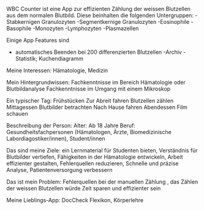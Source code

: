 WBC Counter ist eine App zur effizienten Zählung der weissen Blutzellen aus dem normalen Blutbild. Diese beinhalten die folgenden Untergruppen: 
-Stabkernigen Granulozyten
-Segmentkernige Granulozyten
-Eosinophile
-Basophile
-Monozyten
-Lymphozyten
-Plasmazellen

Einige App Features sind
- automatisches Beenden bei 200 differenzierten Blutzellen 
-Archiv 
-Statistik; Kuchendiagramm


Meine Interessen: Hämatologie, Medizin

Mein Hintergrundwissen: Fachkenntnisse im Bereich Hämatologie oder Blutbildanalyse Fachkenntnisse im Umgang mit einem Mikroskop 

Ein typischer Tag: Frühstücken Zur Abreit fahren Blutzellen zählen Mittagessen Blutbilder betrachten Nach Hause fahren Abendessen Film schauen

Beschreibung der Person: Alter: Ab 18 Jahre Beruf: Gesundheitsfachpersonen (Hämatologen, Ärzte, Biomedizinische Labordiagostiker/innen), Student/innen

Das sind meine Ziele: ein Lernmaterial für Studenten bieten, Verständnis für Blutbilder vertiefen, Fähigkeiten in der Hämatologie entwickeln, Arbeit effizienter gestalten, Fehlerquellen reduzieren, Schnelle und präzise Analyse, Patientenversorgung verbessern 

Das ist mein Problem: Fehlerquellen bei der manuellen Zählung , das Zählen der weissen Blutzellen würde Zeit sparen und effizienter sein

Meine Lieblings-App: DocCheck Flexikon, Körperlehre

